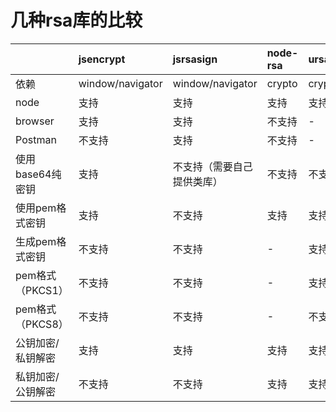 # 几种rsa库的比较


|                 | jsencrypt        | jsrsasign             | node-rsa | ursa       |
|:----------------|:-----------------|:----------------------|:---------|:-----------|
| 依赖            | window/navigator | window/navigator      | crypto   | crypto/c++ |
| node            | 支持              | 支持                   | 支持     | 支持       |
| browser         | 支持              | 支持                   | 不支持    | -          |
| Postman         | 不支持            | 支持                   | 不支持    | -          |
| 使用base64纯密钥 | 支持              | 不支持（需要自己提供类库） | 不支持    | 不支持      |
| 使用pem格式密钥   | 支持              | 不支持                 | 支持     | 支持       |
| 生成pem格式密钥   | 不支持            | 不支持                 | -        | 支持       |
| pem格式（PKCS1） | 不支持            | 不支持                 | -        | 支持       |
| pem格式（PKCS8） | 不支持            | 不支持                 | -        | 不支持      |
| 公钥加密/私钥解密 | 支持              | 支持                   | 支持     | 支持       |
| 私钥加密/公钥解密 | 不支持            | 不支持                 | 支持     | 支持       |

